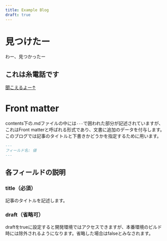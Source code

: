 ```yaml
---
title: Example Blog
draft: true
---
```


# 見つけたー

わー、見つかったー

## これは糸電話です

[聞こえるよー↑](https://www.nicovideo.jp/watch/sm39882521)

# Front matter

contents下の.mdファイルの中には`---`で囲われた部分が記述されていますが、これはFront matterと呼ばれる形式であり、文書に追加のデータを付与します。このブログでは記事のタイトルと下書きかどうかを指定するために用います。

```md
---
フィールド名: 値
---
```

## 各フィールドの説明

### title（必須）

記事のタイトルを記述します。

### draft（省略可）

draftをtrueに設定すると開発環境ではアクセスできますが、本番環境のビルド時には除外されるようになります。省略した場合はfalseとみなされます。
